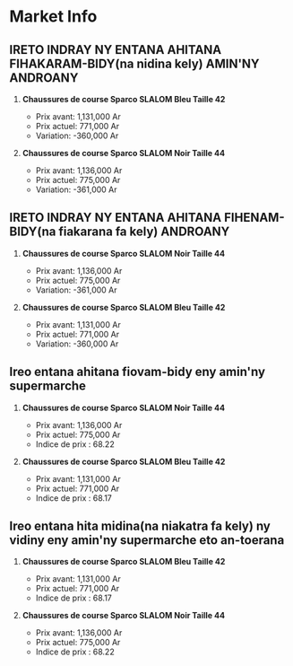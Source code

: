 # Market Info

## IRETO INDRAY NY ENTANA AHITANA FIHAKARAM-BIDY(na nidina kely) AMIN'NY ANDROANY

1. **Chaussures de course Sparco SLALOM Bleu Taille 42**
   - Prix avant: 1,131,000 Ar
   - Prix actuel: 771,000 Ar
   - Variation: -360,000 Ar

2. **Chaussures de course Sparco SLALOM Noir Taille 44**
   - Prix avant: 1,136,000 Ar
   - Prix actuel: 775,000 Ar
   - Variation: -361,000 Ar

## IRETO INDRAY NY ENTANA AHITANA FIHENAM-BIDY(na fiakarana fa kely) ANDROANY

1. **Chaussures de course Sparco SLALOM Noir Taille 44**
   - Prix avant: 1,136,000 Ar
   - Prix actuel: 775,000 Ar
   - Variation: -361,000 Ar

2. **Chaussures de course Sparco SLALOM Bleu Taille 42**
   - Prix avant: 1,131,000 Ar
   - Prix actuel: 771,000 Ar
   - Variation: -360,000 Ar

## Ireo entana ahitana fiovam-bidy eny amin'ny supermarche

1. **Chaussures de course Sparco SLALOM Noir Taille 44**
   - Prix avant: 1,136,000 Ar
   - Prix actuel: 775,000 Ar
   - Indice de prix : 68.22

2. **Chaussures de course Sparco SLALOM Bleu Taille 42**
   - Prix avant: 1,131,000 Ar
   - Prix actuel: 771,000 Ar
   - Indice de prix : 68.17

## Ireo entana hita midina(na niakatra fa kely) ny vidiny eny amin'ny supermarche eto an-toerana

1. **Chaussures de course Sparco SLALOM Bleu Taille 42**
   - Prix avant: 1,131,000 Ar
   - Prix actuel: 771,000 Ar
   - Indice de prix : 68.17

2. **Chaussures de course Sparco SLALOM Noir Taille 44**
   - Prix avant: 1,136,000 Ar
   - Prix actuel: 775,000 Ar
   - Indice de prix : 68.22

